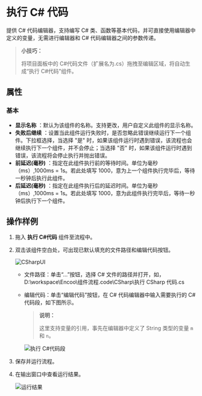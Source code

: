# 执行 C# 代码

提供 C# 代码编辑器，支持编写 C# 类、函数等基本代码，并可直接使用编辑器中定义的变量，无需进行编辑器和 C# 代码编辑器之间的参数传递。

> **小技巧：**
>
> 将项目面板中的 C#代码文件（扩展名为.cs）拖拽至编辑区域，将自动生成“执行 C#代码”组件。

## 属性

### 基本

- **显示名称** ：默认为该组件的名称。支持更改，用户自定义此组件的显示名称。
- **失败后继续** ：设置当此组件运行失败时，是否忽略此错误继续运行下一个组件。下拉框选择，当选择 "是" 时，如果该组件运行时遇到错误，该流程也会继续执行下一个组件，并不会停止；当选择 "否" 时，如果该组件运行时遇到错误，该流程将会停止执行并抛出错误。
- **前延迟(毫秒)** ：指定在此组件执行前的等待时间。单位为毫秒（ms）,1000ms = 1s。若此处填写 1000，意为上一个组件执行完毕后，等待一秒钟后执行此组件。
- **后延迟(毫秒)** ：指定在此组件执行后的延迟时间。单位为毫秒（ms）,1000ms = 1s。若此处填写 1000，意为此组件执行完毕后，等待一秒钟后执行下一个组件。

## 操作样例

1. 拖入 **执行 C#代码** 组件至流程中。
2. 双击该组件空白处，可出现已默认填充的文件路径和编辑代码按钮。

    ![CSharpUI](https://docimages.blob.core.chinacloudapi.cn/images/Activities/CSharp20201211.png)

    - 文件路径：单击“…”按钮，选择 C# 文件的路径并打开，如，D:\workspace\Encoo\组件流程\.code\CSharp\执行 CSharp 代码.cs

    - 编辑代码：单击“编辑代码”按钮，在 C# 代码编辑器中输入需要执行的 C# 代码段，如下图所示。
        > **说明：**
        >
        > 这里支持变量的引用，事先在编辑器中定义了 String 类型的变量 `m` 和 `n`。
  
      ![执行 C#代码段](https://docimages.blob.core.chinacloudapi.cn/images/Activities/executecsharpcode20210303.png)

3. 保存并运行流程。
4. 在输出窗口中查看运行结果。

   ![运行结果](https://docimages.blob.core.chinacloudapi.cn/images/Activities/executecsharpresult20210303.png)

